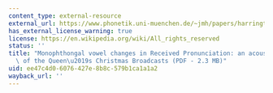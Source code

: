 ```yaml
---
content_type: external-resource
external_url: https://www.phonetik.uni-muenchen.de/~jmh/papers/harrington00.jipa.pdf
has_external_license_warning: true
license: https://en.wikipedia.org/wiki/All_rights_reserved
status: ''
title: "Monophthongal vowel changes in Received Pronunciation: an acoustic analysis\
  \ of the Queen\u2019s Christmas Broadcasts (PDF - 2.3 MB)"
uid: ee47c4d0-6076-427e-8b8c-579b1ca1a1a2
wayback_url: ''
---
```

